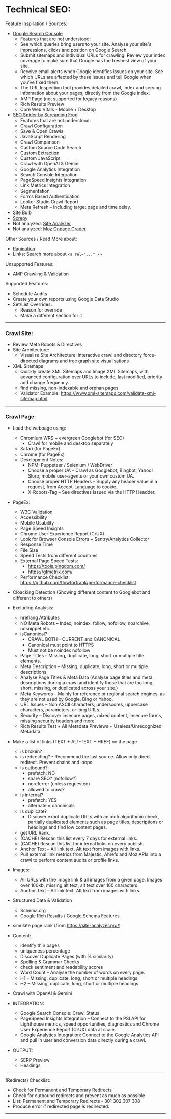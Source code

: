 # Technical SEO:

Feature Inspiration / Sources:
- [Google Search Console](https://search.google.com/search-console/about)
    - Features that are not understood:
    - See which queries bring users to your site. Analyse your site's impressions, clicks and position on Google Search.
    - Submit sitemaps and individual URLs for crawling. Review your index coverage to make sure that Google has the freshest view of your site.
    - Receive email alerts when Google identifies issues on your site. See which URLs are affected by these issues and tell Google when you’ve fixed them.
    - The URL Inspection tool provides detailed crawl, index and serving information about your pages, directly from the Google index.
    - AMP Page (not supported for legacy reasons)
    - Rich Results Preview
    - Core Web Vitals - Mobile + Desktop
- [SEO Spider by Screaming Frog](https://www.screamingfrog.co.uk/seo-spider)
    - Features that are not understood:
    - Crawl Configuration
    - Save & Open Crawls
    - JavaScript Rendering
    - Crawl Comparison
    - Custom Source Code Search
    - Custom Extraction
    - Custom JavaScript
    - Crawl with OpenAI & Gemini
    - Google Analytics Integration
    - Search Console Integration
    - PageSpeed Insights Integration
    - Link Metrics Integration
    - Segmentation
    - Forms Based Authentication
    - Looker Studio Crawl Report
    - Meta Refresh – Including target page and time delay.
- [Site Bulb](https://sitebulb.com/)
- [Screpy](https://screpy.com/)
- Not analyzed: [Site Analyzer](https://site-analyzer.pro/)
- Not analyzed: [Moz Onpage Grader](https://moz.com/tools/onpage-grader)

Other Sources / Read More about:
- [Pagination](https://developers.google.com/search/blog/2011/09/pagination-with-relnext-and-relprev)
- Links: Search more about ```<a rel="..." />```

Unsupported Features:
- AMP Crawling & Validation

Supported Features:
- Schedule Audits
- Create your own reports using Google Data Studio
- Set/List Overrides:
    - Reason for override
    - Make a different section for it

---

### Crawl Site:

- Review Meta Robots & Directives
- Site Architecture:
    - Visualise Site Architecture: interactive crawl and directory force-directed diagrams and tree graph site visualisations
- XML Sitemaps
    - Quickly create XML Sitemaps and Image XML Sitemaps, with advanced configuration over URLs to include, last modified, priority and change frequency.
    - find missing, non-indexable and orphan pages
    - Validator Example: https://www.xml-sitemaps.com/validate-xml-sitemap.html

---

### Crawl Page:

- Load the webpage using:
    - Chromium WRS + evergreen Googlebot (for SEO)
        - Crawl for mobile and desktop separately
    - Safari (for PageEx)
    - Chrome (for PageEx)
    - Development Notes:
        - NPM: Puppeteer / Selenium / WebDriver
        - Choose a proper UA – Crawl as Googlebot, Bingbot, Yahoo! Slurp, mobile user-agents or your own custom UA.
        - Choose proper HTTP Headers – Supply any header value in a request, from Accept-Language to cookie.
        - X-Robots-Tag – See directives issued via the HTTP Headder.

- PageEx:
    - W3C Validation
    - Accessibility
    - Mobile Usability
    - Page Speed Insights
    - Chrome User Experience Report (CrUX)
    - Look for Browser Console Errors + Sentry/Analytics Collector
    - Response Time
    - File Size
    - Speed Tests from different countries
    - External Page Speed Tests:
        - https://tools.pingdom.com/
        - https://gtmetrix.com/
    - Performance Checklist: https://github.com/flowforfrank/performance-checklist

- Cloacking Detection (Showing different content to Googlebot and different to others)

- Excluding <BODY> Analysis:
    - hreflang Attributes
    - NO Meta Robots – Index, noindex, follow, nofollow, noarchive, nosnippet etc.
    - isCanonical?
        - CRAWL BOTH - CURRENT and CANONICAL
        - Canonical must point to HTTPS
        - Must not be noindex nofollow
    - Page Titles – Missing, duplicate, long, short or multiple title elements.
    - Meta Description – Missing, duplicate, long, short or multiple descriptions.
    - Analyse Page Titles & Meta Data (Analyse page titles and meta descriptions during a crawl and identify those that are too long, short, missing, or duplicated across your site.)
    - Meta Keywords – Mainly for reference or regional search engines, as they are not used by Google, Bing or Yahoo.
    - URL Issues – Non ASCII characters, underscores, uppercase characters, parameters, or long URLs.
    - Security – Discover insecure pages, mixed content, insecure forms, missing security headers and more.
    - Rich Results Test + All Metadata Previews + Useless/Unrecognized Metadata

- Make a list of links (TEXT + ALT-TEXT + HREF) on the page
    - is broken?
    - is redirecting? - Recommend the last source. Allow only direct redirect. Prevent chains and loops.
    - is outbound?
        - prefetch: NO
        - share SEO? (nofollow?)
        - noreferrer (unless requested)
        - allowed to crawl?
    - is internal?
        - prefetch: YES
        - alternate = canonicals
    - is duplicate?
        - Discover exact duplicate URLs with an md5 algorithmic check, partially duplicated elements such as page titles, descriptions or headings and find low content pages.
    - get URL Rank.
    - (CACHE) Rescan this list every 7 days for external links.
    - (CACHE) Rescan this list for internal links on every publish.
    - Anchor Text – All link text. Alt text from images with links.
    - Pull external link metrics from Majestic, Ahrefs and Moz APIs into a crawl to perform content audits or profile links.
- Images:
    - All URLs with the image link & all images from a given page. Images over 100kb, missing alt text, alt text over 100 characters.
    - Anchor Text – All link text. Alt text from images with links.
- Structured Data & Validation
    - Schema.org
    - Google Rich Results / Google Schema Features
- simulate page rank (from https://site-analyzer.pro/)
- Content:
    - identify thin pages
    - uniqueness percentage
    - Discover Duplicate Pages (with % similarity)
    - Spelling & Grammar Checks
    - check sentiment and readability scores
    - Word Count – Analyse the number of words on every page.
    - H1 – Missing, duplicate, long, short or multiple headings.
    - H2 – Missing, duplicate, long, short or multiple headings
- Crawl with OpenAI & Gemini
- INTEGRATION:
    - Google Search Console: Crawl Status
    - PageSpeed Insights Integration – Connect to the PSI API for Lighthouse metrics, speed opportunities, diagnostics and Chrome User Experience Report (CrUX) data at scale.
    - Google Analytics Integration: Connect to the Google Analytics API and pull in user and conversion data directly during a crawl.
- OUTPUT:
    - SERP Preview
    - Headings

---


(Redirects) Checklist:
- Check for Permanent and Temporary Redirects
- Check for outbound redirects and prevent as much as possible
- List: Permanent and Temporary Redirects - 301 302 307 308
- Produce error if redirected page is redirected.

---
